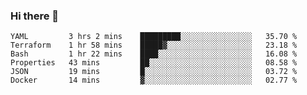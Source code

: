 ### Hi there 👋


<!--START_SECTION:waka-->

```text
YAML         3 hrs 2 mins    █████████░░░░░░░░░░░░░░░░   35.70 %
Terraform    1 hr 58 mins    █████▓░░░░░░░░░░░░░░░░░░░   23.18 %
Bash         1 hr 22 mins    ████░░░░░░░░░░░░░░░░░░░░░   16.08 %
Properties   43 mins         ██░░░░░░░░░░░░░░░░░░░░░░░   08.58 %
JSON         19 mins         █░░░░░░░░░░░░░░░░░░░░░░░░   03.72 %
Docker       14 mins         ▓░░░░░░░░░░░░░░░░░░░░░░░░   02.77 %
```

<!--END_SECTION:waka-->

<!--
**ssrahul96/ssrahul96** is a ✨ _special_ ✨ repository because its `README.md` (this file) appears on your GitHub profile.

Here are some ideas to get you started:

- 🔭 I’m currently working on ...
- 🌱 I’m currently learning ...
- 👯 I’m looking to collaborate on ...
- 🤔 I’m looking for help with ...
- 💬 Ask me about ...
- 📫 How to reach me: ...
- 😄 Pronouns: ...
- ⚡ Fun fact: ...
-->
